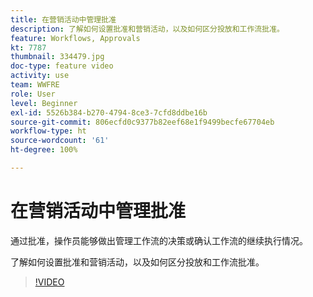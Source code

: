 ```yaml
---
title: 在营销活动中管理批准
description: 了解如何设置批准和营销活动，以及如何区分投放和工作流批准。
feature: Workflows, Approvals
kt: 7787
thumbnail: 334479.jpg
doc-type: feature video
activity: use
team: WWFRE
role: User
level: Beginner
exl-id: 5526b384-b270-4794-8ce3-7cfd8ddbe16b
source-git-commit: 806ecfd0c9377b82eef68e1f9499becfe67704eb
workflow-type: ht
source-wordcount: '61'
ht-degree: 100%

---
```


# 在营销活动中管理批准

通过批准，操作员能够做出管理工作流的决策或确认工作流的继续执行情况。

了解如何设置批准和营销活动，以及如何区分投放和工作流批准。

>[!VIDEO](https://video.tv.adobe.com/v/334479?quality=12)
